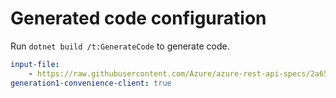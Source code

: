 # Generated code configuration

Run `dotnet build /t:GenerateCode` to generate code.

``` yaml
input-file:
    - https://raw.githubusercontent.com/Azure/azure-rest-api-specs/2a65b0a2bbd9113b91c889f187d8778c2725c0b9/specification/mixedreality/data-plane/Microsoft.MixedReality/stable/2021-01-01/mr-arr.json
generation1-convenience-client: true
```
